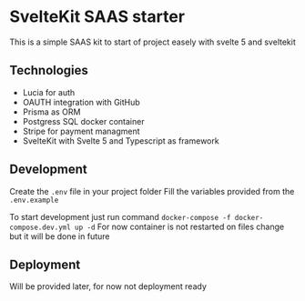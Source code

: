 # SvelteKit SAAS starter

This is a simple SAAS kit to start of project easely with svelte 5 and sveltekit

## Technologies

- Lucia for auth
- OAUTH integration with GitHub
- Prisma as ORM
- Postgress SQL docker container
- Stripe for payment managment
- SvelteKit with Svelte 5 and Typescript as framework

## Development

Create the `.env` file in your project folder
Fill the variables provided from the `.env.example`

To start development just run command `docker-compose -f docker-compose.dev.yml up -d`
For now container is not restarted on files change but it will be done in future

## Deployment

Will be provided later, for now not deployment ready
